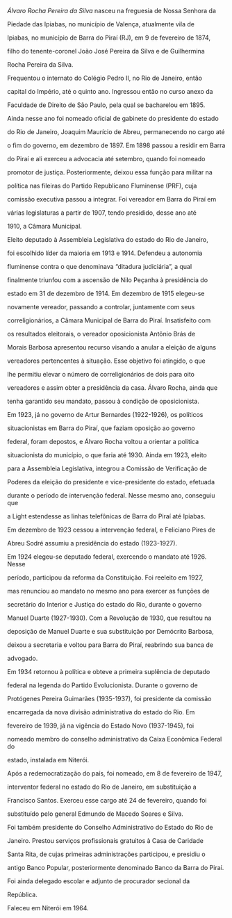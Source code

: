 

*Álvaro Rocha Pereira da Silva* nasceu na freguesia de Nossa Senhora da

Piedade das Ipiabas, no município de Valença, atualmente vila de

Ipiabas, no município de Barra do Piraí (RJ), em 9 de fevereiro de 1874,

filho do tenente-coronel João José Pereira da Silva e de Guilhermina

Rocha Pereira da Silva.



Frequentou o internato do Colégio Pedro II, no Rio de Janeiro, então

capital do Império, até o quinto ano. Ingressou então no curso anexo da

Faculdade de Direito de São Paulo, pela qual se bacharelou em 1895.

Ainda nesse ano foi nomeado oficial de gabinete do presidente do estado

do Rio de Janeiro, Joaquim Maurício de Abreu, permanecendo no cargo até

o fim do governo, em dezembro de 1897. Em 1898 passou a residir em Barra

do Piraí e ali exerceu a advocacia até setembro, quando foi nomeado

promotor de justiça. Posteriormente, deixou essa função para militar na

política nas fileiras do Partido Republicano Fluminense (PRF), cuja

comissão executiva passou a integrar. Foi vereador em Barra do Piraí em

várias legislaturas a partir de 1907, tendo presidido, desse ano até

1910, a Câmara Municipal.



Eleito deputado à Assembleia Legislativa do estado do Rio de Janeiro,

foi escolhido líder da maioria em 1913 e 1914. Defendeu a autonomia

fluminense contra o que denominava “ditadura judiciária”, a qual

finalmente triunfou com a ascensão de Nilo Peçanha à presidência do

estado em 31 de dezembro de 1914. Em dezembro de 1915 elegeu-se

novamente vereador, passando a controlar, juntamente com seus

correligionários, a Câmara Municipal de Barra do Piraí. Insatisfeito com

os resultados eleitorais, o vereador oposicionista Antônio Brás de

Morais Barbosa apresentou recurso visando a anular a eleição de alguns

vereadores pertencentes à situação. Esse objetivo foi atingido, o que

lhe permitiu elevar o número de correligionários de dois para oito

vereadores e assim obter a presidência da casa. Álvaro Rocha, ainda que

tenha garantido seu mandato, passou à condição de oposicionista.



Em 1923, já no governo de Artur Bernardes (1922-1926), os políticos

situacionistas em Barra do Piraí, que faziam oposição ao governo

federal, foram depostos, e Álvaro Rocha voltou a orientar a política

situacionista do município, o que faria até 1930. Ainda em 1923, eleito

para a Assembleia Legislativa, integrou a Comissão de Verificação de

Poderes da eleição do presidente e vice-presidente do estado, efetuada

durante o período de intervenção federal. Nesse mesmo ano, conseguiu que

a Light estendesse as linhas telefônicas de Barra do Piraí até Ipiabas.

Em dezembro de 1923 cessou a intervenção federal, e Feliciano Pires de

Abreu Sodré assumiu a presidência do estado (1923-1927).



Em 1924 elegeu-se deputado federal, exercendo o mandato até 1926. Nesse

período, participou da reforma da Constituição. Foi reeleito em 1927,

mas renunciou ao mandato no mesmo ano para exercer as funções de

secretário do Interior e Justiça do estado do Rio, durante o governo

Manuel Duarte (1927-1930). Com a Revolução de 1930, que resultou na

deposição de Manuel Duarte e sua substituição por Demócrito Barbosa,

deixou a secretaria e voltou para Barra do Piraí, reabrindo sua banca de

advogado.



Em 1934 retornou à política e obteve a primeira suplência de deputado

federal na legenda do Partido Evolucionista. Durante o governo de

Protógenes Pereira Guimarães (1935-1937), foi presidente da comissão

encarregada da nova divisão administrativa do estado do Rio. Em

fevereiro de 1939, já na vigência do Estado Novo (1937-1945), foi

nomeado membro do conselho administrativo da Caixa Econômica Federal do

estado, instalada em Niterói.



Após a redemocratização do país, foi nomeado, em 8 de fevereiro de 1947,

interventor federal no estado do Rio de Janeiro, em substituição a

Francisco Santos. Exerceu esse cargo até 24 de fevereiro, quando foi

substituído pelo general Edmundo de Macedo Soares e Silva.



Foi também presidente do Conselho Administrativo do Estado do Rio de

Janeiro. Prestou serviços profissionais gratuitos à Casa de Caridade

Santa Rita, de cujas primeiras administrações participou, e presidiu o

antigo Banco Popular, posteriormente denominado Banco da Barra do Piraí.

Foi ainda delegado escolar e adjunto de procurador secional da

República.



Faleceu em Niterói em 1964.



